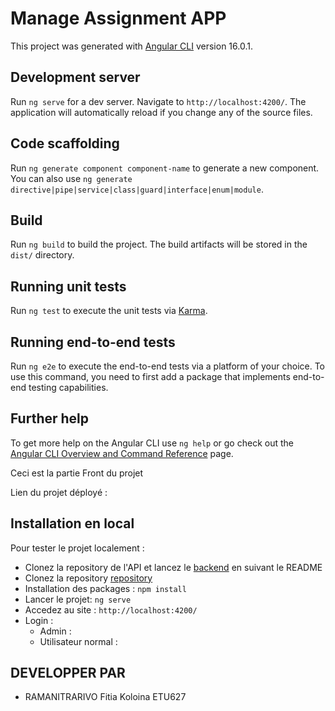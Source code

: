 # Manage Assignment APP

This project was generated with [Angular CLI](https://github.com/angular/angular-cli) version 16.0.1.

## Development server

Run `ng serve` for a dev server. Navigate to `http://localhost:4200/`. The application will automatically reload if you change any of the source files.

## Code scaffolding

Run `ng generate component component-name` to generate a new component. You can also use `ng generate directive|pipe|service|class|guard|interface|enum|module`.

## Build

Run `ng build` to build the project. The build artifacts will be stored in the `dist/` directory.

## Running unit tests

Run `ng test` to execute the unit tests via [Karma](https://karma-runner.github.io).

## Running end-to-end tests

Run `ng e2e` to execute the end-to-end tests via a platform of your choice. To use this command, you need to first add a package that implements end-to-end testing capabilities.

## Further help

To get more help on the Angular CLI use `ng help` or go check out the [Angular CLI Overview and Command Reference](https://angular.io/cli) page.

Ceci est la partie Front du projet 

Lien du projet déployé :

## Installation en local

Pour tester le projet localement : 
- Clonez la repository de l'API et lancez le [backend]() en suivant le README 
- Clonez la repository [repository](https://github.com/Fitia-web/MBDS_Mr_Buffa_Front.git)
- Installation des packages : ``npm install``
- Lancer le projet: ``ng serve``
- Accedez au site : ``http://localhost:4200/``
- Login :
  - Admin :
  - Utilisateur normal :

## DEVELOPPER PAR

- RAMANITRARIVO Fitia Koloina ETU627
